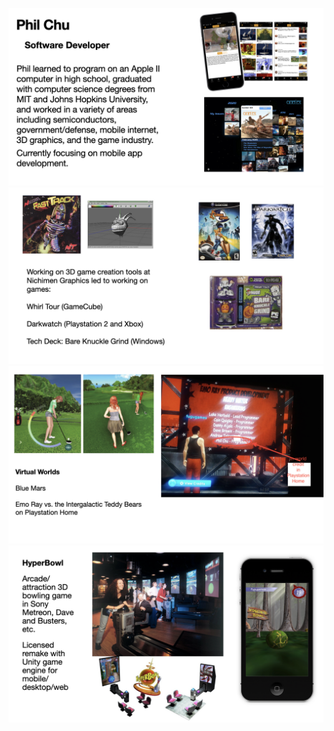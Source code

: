 ![games](/images/games/games.001.jpeg)
![games](/images/games/games.002.jpeg)
![games](/images/games/games.003.jpeg)
![games](/images/games/games.004.jpeg)

